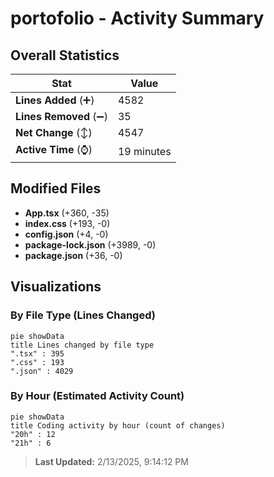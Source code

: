 # portofolio - Activity Summary 

## Overall Statistics

| Stat                   | Value                                                             |
| ---------------------- | ----------------------------------------------------------------- |
| **Lines Added** (➕)   | 4582                                          |
| **Lines Removed** (➖) | 35                                        |
| **Net Change** (↕)    | 4547                |
| **Active Time** (⌚)   | 19 minutes |


## Modified Files
- **App.tsx** (+360, -35)
- **index.css** (+193, -0)
- **config.json** (+4, -0)
- **package-lock.json** (+3989, -0)
- **package.json** (+36, -0)

## Visualizations

### By File Type (Lines Changed)

```mermaid
pie showData
title Lines changed by file type
".tsx" : 395
".css" : 193
".json" : 4029
```

### By Hour (Estimated Activity Count)

```mermaid
pie showData
title Coding activity by hour (count of changes)
"20h" : 12
"21h" : 6
```


> **Last Updated:** 2/13/2025, 9:14:12 PM